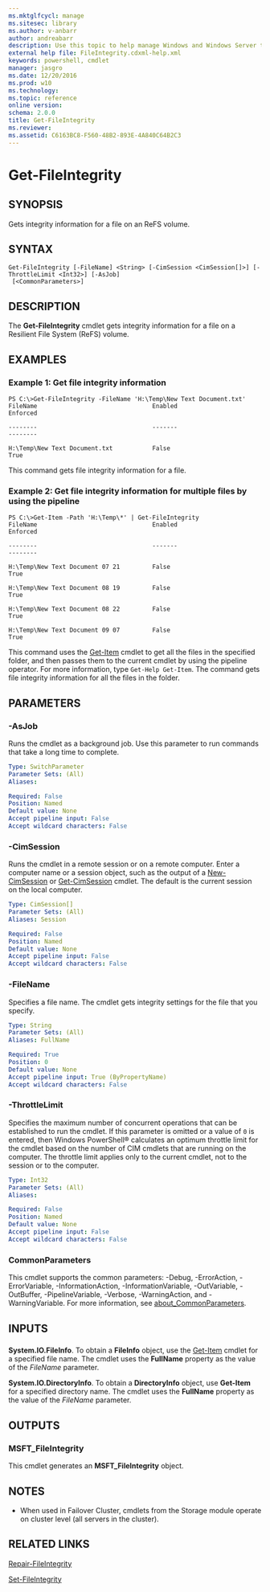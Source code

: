 ```yaml
---
ms.mktglfcycl: manage
ms.sitesec: library
ms.author: v-anbarr
author: andreabarr
description: Use this topic to help manage Windows and Windows Server technologies with Windows PowerShell.
external help file: FileIntegrity.cdxml-help.xml
keywords: powershell, cmdlet
manager: jasgro
ms.date: 12/20/2016
ms.prod: w10
ms.technology: 
ms.topic: reference
online version:
schema: 2.0.0
title: Get-FileIntegrity
ms.reviewer:
ms.assetid: C6163BC8-F560-48B2-893E-4A840C64B2C3
---
```


# Get-FileIntegrity

## SYNOPSIS
Gets integrity information for a file on an ReFS volume.

## SYNTAX

```
Get-FileIntegrity [-FileName] <String> [-CimSession <CimSession[]>] [-ThrottleLimit <Int32>] [-AsJob]
 [<CommonParameters>]
```

## DESCRIPTION
The **Get-FileIntegrity** cmdlet gets integrity information for a file on a Resilient File System (ReFS) volume.

## EXAMPLES

### Example 1: Get file integrity information
```
PS C:\>Get-FileIntegrity -FileName 'H:\Temp\New Text Document.txt'
FileName                                Enabled                              Enforced

--------                                -------                              --------

H:\Temp\New Text Document.txt           False                                True
```

This command gets file integrity information for a file.

### Example 2: Get file integrity information for multiple files by using the pipeline
```
PS C:\>Get-Item -Path 'H:\Temp\*' | Get-FileIntegrity
FileName                                Enabled                              Enforced

--------                                -------                              --------

H:\Temp\New Text Document 07 21         False                                True

H:\Temp\New Text Document 08 19         False                                True

H:\Temp\New Text Document 08 22         False                                True

H:\Temp\New Text Document 09 07         False                                True
```

This command uses the [Get-Item](http://go.microsoft.com/fwlink/?LinkID=290495) cmdlet to get all the files in the specified folder, and then passes them to the current cmdlet by using the pipeline operator.
For more information, type `Get-Help Get-Item`.
The command gets file integrity information for all the files in the folder.

## PARAMETERS

### -AsJob
Runs the cmdlet as a background job. Use this parameter to run commands that take a long time to complete.

```yaml
Type: SwitchParameter
Parameter Sets: (All)
Aliases:

Required: False
Position: Named
Default value: None
Accept pipeline input: False
Accept wildcard characters: False
```

### -CimSession
Runs the cmdlet in a remote session or on a remote computer.
Enter a computer name or a session object, such as the output of a [New-CimSession](http://go.microsoft.com/fwlink/p/?LinkId=227967) or [Get-CimSession](http://go.microsoft.com/fwlink/p/?LinkId=227966) cmdlet.
The default is the current session on the local computer.

```yaml
Type: CimSession[]
Parameter Sets: (All)
Aliases: Session

Required: False
Position: Named
Default value: None
Accept pipeline input: False
Accept wildcard characters: False
```

### -FileName
Specifies a file name.
The cmdlet gets integrity settings for the file that you specify.

```yaml
Type: String
Parameter Sets: (All)
Aliases: FullName

Required: True
Position: 0
Default value: None
Accept pipeline input: True (ByPropertyName)
Accept wildcard characters: False
```

### -ThrottleLimit
Specifies the maximum number of concurrent operations that can be established to run the cmdlet.
If this parameter is omitted or a value of `0` is entered, then Windows PowerShell® calculates an optimum throttle limit for the cmdlet based on the number of CIM cmdlets that are running on the computer.
The throttle limit applies only to the current cmdlet, not to the session or to the computer.

```yaml
Type: Int32
Parameter Sets: (All)
Aliases:

Required: False
Position: Named
Default value: None
Accept pipeline input: False
Accept wildcard characters: False
```

### CommonParameters
This cmdlet supports the common parameters: -Debug, -ErrorAction, -ErrorVariable, -InformationAction, -InformationVariable, -OutVariable, -OutBuffer, -PipelineVariable, -Verbose, -WarningAction, and -WarningVariable. For more information, see [about_CommonParameters](http://go.microsoft.com/fwlink/?LinkID=113216).

## INPUTS

### 
**System.IO.FileInfo**.
To obtain a **FileInfo** object, use the [Get-Item](http://go.microsoft.com/fwlink/?LinkID=290495) cmdlet for a specified file name.
The cmdlet uses the **FullName** property as the value of the *FileName* parameter.

**System.IO.DirectoryInfo**.
To obtain a **DirectoryInfo** object, use **Get-Item** for a specified directory name.
The cmdlet uses the **FullName** property as the value of the *FileName* parameter.

## OUTPUTS

### MSFT_FileIntegrity
This cmdlet generates an **MSFT_FileIntegrity** object.

## NOTES

* When used in Failover Cluster, cmdlets from the Storage module operate on cluster level (all servers in the cluster).

## RELATED LINKS

[Repair-FileIntegrity](./Repair-FileIntegrity.md)

[Set-FileIntegrity](./Set-FileIntegrity.md)


